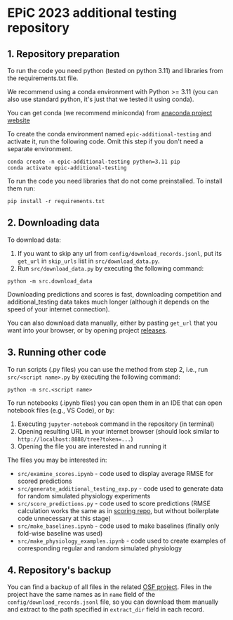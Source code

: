 # EPiC 2023 additional testing repository

## 1. Repository preparation
To run the code you need python (tested on python 3.11) and libraries from the requirements.txt file.

We recommend using a conda environment with Python >= 3.11 (you can also use standard python, it's just that we tested it using conda).

You can get conda (we recommend miniconda) from [anaconda project website](https://docs.conda.io/en/latest/miniconda.html)

To create the conda environment named `epic-additional-testing` and activate it, run the following code. Omit this step if you don't need a separate environment.
```
conda create -n epic-additional-testing python=3.11 pip
conda activate epic-additional-testing
```

To run the code you need libraries that do not come preinstalled. To install them run:

```
pip install -r requirements.txt
```

## 2. Downloading data
To download data:
1. If you want to skip any url from `config/download_records.jsonl`, put its `get_url` in `skip_urls` list in `src/download_data.py`.
2. Run `src/download_data.py` by executing the following command:

```
python -m src.download_data
```

Downloading predictions and scores is fast, downloading competition and additional_testing data takes much longer (although it depends on the speed of your internet connection). 

You can also download data manually, either by pasting `get_url` that you want into your browser, or by opening project [releases](https://github.com/Emognition/EPiC-2023-additional-testing/releases).

## 3. Running other code
To run scripts (.py files) you can use the method from step 2, i.e., run `src/<script name>.py` by executing the following command:

```
python -m src.<script name>
```

To run notebooks (.ipynb files) you can open them in an IDE that can open notebook files (e.g., VS Code), or by:
1. Executing `jupyter-notebook` command in the repository (in terminal)
2. Opening resulting URL in your internet browser (should look similar to `http://localhost:8888/tree?token=...`)
3. Opening the file you are interested in and running it

The files you may be interested in:
- `src/examine_scores.ipynb` - code used to display average RMSE for scored predictions
- `src/generate_additional_testing_exp.py` - code used to generate data for random simulated physiology experiments
- `src/score_predictions.py` - code used to score predictions (RMSE calculation works the same as in [scoring repo](https://github.com/Emognition/EPiC-2023-scoring), but without boilerplate code unnecessary at this stage)
- `src/make_baselines.ipynb` - code used to make baselines (finally only fold-wise baseline was used)
- `src/make_physiology_examples.ipynb` - code used to create examples of corresponding regular and random simulated physiology

## 4. Repository's backup
You can find a backup of all files in the related [OSF project](https://osf.io/r96p8/). Files in the project have the same names as in `name` field of the `config/download_records.jsonl` file, so you can download them manually and extract to the path specified in `extract_dir` field in each record.
